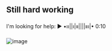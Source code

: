 ## Still hard working 
I'm looking for help:
▶︎ •၊၊||၊|။||||။‌‌‌‌‌၊|• 0:10

![image](https://github.com/user-attachments/assets/0527e295-8dc4-4a98-80d8-7754c86e106d)


<!--
**vadimwilhelm/vadimwilhelm** is a ✨ _special_ ✨ repository because its `README.md` (this file) appears on your GitHub profile.

Here are some ideas to get you started:

- 🔭 I’m currently working on ...
- 🌱 I’m currently learning ...
- 👯 I’m looking to collaborate on ...
- 🤔 I’m looking for help with ...
- 💬 Ask me about ...
- 📫 How to reach me: ...
- 😄 Pronouns: ...
- ⚡ Fun fact: ...
-->
